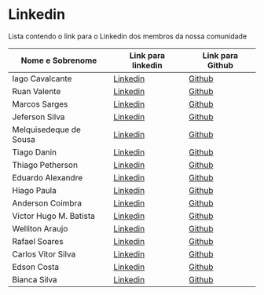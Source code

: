 # Linkedin

Lista contendo o link para o Linkedin dos membros da nossa comunidade

| Nome e Sobrenome | Link para linkedin                                    | Link para Github                            |
| ---------------- | ----------------------------------------------------- | ------------------------------------------- |
| Iago Cavalcante  | [Linkedin](https://linkedin.com/in/iago-a-cavalcante) | [Github](https://github.com/iagocavalcante) |
| Ruan Valente     | [Linkedin](https://www.linkedin.com/in/ruan-valente/) | [Github](https://github.com/ruanvalente)    |
| Marcos Sarges     | [Linkedin](https://www.linkedin.com/in/marcos-sarges/) | [Github](https://github.com/marcossarges)    |
| Jeferson Silva     | [Linkedin](https://www.linkedin.com/in/silvajeferson82/) | [Github](https://github.com/silvajeferson82)    |
| Melquisedeque de Sousa     | [Linkedin](https://www.linkedin.com/in/melkdesousa/) | [Github](https://github.com/melkdesousa)    |
| Tiago Danin | [Linkedin](https://www.linkedin.com/in/TiagoDanin/) | [Github](https://github.com/TiagoDanin)    |
| Thiago Petherson | [Linkedin](https://www.linkedin.com/in/thiago-petherson-21b7b6193/) | [Github](https://github.com/thiagopetherson)    |
| Eduardo Alexandre | [Linkedin](https://www.linkedin.com/in/eduardo-alexandre025/) | [Github](https://github.com/DuAlexandre) |
| Hiago Paula | [Linkedin](https://www.linkedin.com/in/hiago-murilo/) | [Github](https://github.com/hiagomu) |
| Anderson Coimbra | [Linkedin](https://www.linkedin.com/in/andersoncoimbra/) | [Github](https://github.com/andersoncoimbra)    |
| Victor Hugo M. Batista | [Linkedin](https://www.linkedin.com/in/victor-hugo99/) | [Github](https://github.com/torugo99) |
| Welliton Araujo | [Linkedin](https://www.linkedin.com/in/wellitonaraujo/) | [Github](https://github.com/wellitonaraujo)    |
| Rafael Soares | [Linkedin](https://www.linkedin.com/in/rafael-d-soares/) | [Github](https://github.com/sawarafael) |
| Carlos Vitor Silva | [Linkedin](https://www.linkedin.com/in/carloscardoso05/) | [Github](https://github.com/carloscardoso05)    |
| Edson Costa | [Linkedin](https://www.linkedin.com/in/edsoncostadev/?originalSubdomain=br) | [Github](https://github.com/ecsistem)    |
| Bianca Silva | [Linkedin](https://www.linkedin.com/in/biancassilva) | [Github](https://github.com/biancassilva) |
